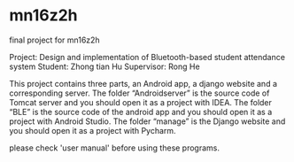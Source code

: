# mn16z2h
final project for mn16z2h


Project: Design and implementation of Bluetooth-based student attendance system
Student: Zhong tian Hu
Supervisor: Rong He


This project contains three parts, an Android app, a django website and a corresponding server.
The folder “Androidserver” is the source code of Tomcat server and you should open it as a project with IDEA.
The folder “BLE” is the source code of the android app and you should open it as a project with Android Studio.
The folder “manage” is the Django website and you should open it as a project with Pycharm.


please check 'user manual' before using these programs.
